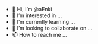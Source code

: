 - 👋 Hi, I’m @aEnki
- 👀 I’m interested in ...
- 🌱 I’m currently learning ...
- 💞️ I’m looking to collaborate on ...
- 📫 How to reach me ...

<!---
aEnki/aEnki is a ✨ special ✨ repository because its `README.md` (this file) appears on your GitHub profile.
You can click the Preview link to take a look at your changes.
--->
